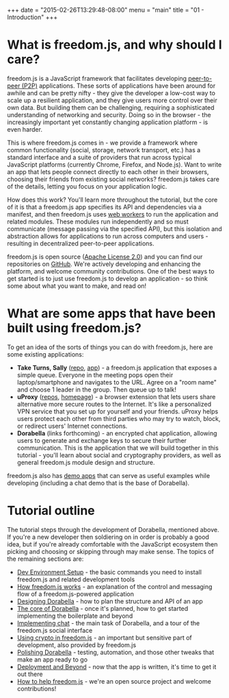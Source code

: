 +++
date = "2015-02-26T13:29:48-08:00"
menu = "main"
title = "01 - Introduction"
+++

# What is freedom.js, and why should I care?
freedom.js is a JavaScript framework that facilitates developing
[peer-to-peer (P2P)](https://en.wikipedia.org/wiki/Peer-to-peer)
applications. These sorts of applications have been around for awhile
and can be pretty nifty - they give the developer a low-cost way to
scale up a resilient application, and they give users more control
over their own data. But building them can be challenging, requiring a
sophisticated understanding of networking and security. Doing so in
the browser - the increasingly important yet constantly changing
application platform - is even harder.

This is where freedom.js comes in - we provide a framework where
common functionality (social, storage, network transport, etc.) has a
standard interface and a suite of providers that run across typical
JavaScript platforms (currently Chrome, Firefox, and Node.js). Want to
write an app that lets people connect directly to each other in their
browsers, choosing their friends from existing social networks?
freedom.js takes care of the details, letting you focus on your
application logic.

How does this work? You'll learn more throughout the tutorial, but the
core of it is that a freedom.js app specifies its API and dependencies
via a manifest, and then freedom.js uses
[web workers](https://en.wikipedia.org/wiki/Web_worker) to run the
application and related modules. These modules run independently and
so must communicate (message passing via the specified API), but this
isolation and abstraction allows for applications to run across
computers and users - resulting in decentralized peer-to-peer applications.

freedom.js is open source
([Apache License 2.0](http://opensource.org/licenses/Apache-2.0))
and you can find our repositories on
[GitHub](https://github.com/freedomjs). We're actively developing and
enhancing the platform, and welcome community contributions. One of
the best ways to get started is to just use freedom.js to develop an
application - so think some about what you want to make, and read on!

# What are some apps that have been built using freedom.js?
To get an idea of the sorts of things you can do with freedom.js, here
are some existing applications:

- **Take Turns, Sally**
([repo](https://github.com/ryscheng/taketurns),
[app](http://taketurns.sally.wtf/)) - a freedom.js application that
exposes a simple queue. Everyone in the meeting pops open their
laptop/smartphone and navigates to the URL. Agree on a "room name" and
choose 1 leader in the group. Then queue up to talk!
- **uProxy** ([repos](https://github.com/uproxy),
[homepage](https://www.uproxy.org/)) - a browser extension that lets
users share alternative more secure routes to the Internet. It's like
a personalized VPN service that you set up for yourself and your
friends. uProxy helps users protect each other from third parties who
may try to watch, block, or redirect users' Internet connections.
- **Dorabella** (links forthcoming) - an encrypted chat application,
allowing users to generate and exchange keys to secure their further
communication. This is the application that we will build together in
this tutorial - you'll learn about social and cryptography providers,
as well as general freedom.js module design and structure.

freedom.js also has
[demo apps](http://www.freedomjs.org/dist/freedom/latest/demo/) that
can serve as useful examples while developing (including a chat demo
that is the base of Dorabella).

# Tutorial outline
The tutorial steps through the development of Dorabella, mentioned
above. If you're a new developer then soldiering on in order is
probably a good idea, but if you're already comfortable with the
JavaScript ecosystem then picking and choosing or skipping through may
make sense. The topics of the remaining sections are:

- [Dev Environment Setup](../02devsetup) - the basic commands you need to install
  freedom.js and related development tools
- [How freedom.js works](../03howfreedomworks) - an explanation of the control and messaging
  flow of a freedom.js-powered application
- [Designing Dorabella](../04dorabelladesign) - how to plan the structure and API of an app
- [The core of Dorabella](../05dorabellacore) - once it's planned, how to get started
  implementing the boilerplate and beyond
- [Implementing chat](../06dorabellachat) - the main task of Dorabella, and a tour of the
  freedom.js social interface
- [Using crypto in freedom.js](../07dorabellacrypto) - an important but sensitive part of
  development, also provided by freedom.js
- [Polishing Dorabella](../08dorabellapolish) - testing, automation, and those other tweaks
  that make an app ready to go
- [Deployment and Beyond](../09deploymentandbeyond) - now that the app is written, it's time to
  get it out there
- [How to help freedom.js](../10howtohelpfreedom) - we're an open source project and welcome
  contributions!
